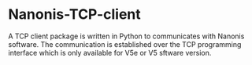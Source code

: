 # Nanonis-TCP-client
A TCP client package is written in Python to communicates with Nanonis software. The communication is established over the TCP programming interface which is only available for V5e or V5 sftware version. 
